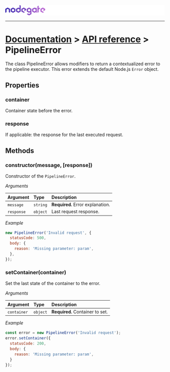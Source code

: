 ![nodegate](../images/logo-documentation.png)

---

# [Documentation](README.md) > [API reference](api-reference.md) > PipelineError

The class PipelineError allows modifiers to return a contextualized error to the pipeline executor.
This error extends the default Node.js `Error` object.

## Properties

### container

Container state before the error.

### response

If applicable: the response for the last executed request.

## Methods

### constructor(message, [response])

Constructor of the `PipelineError`.

_Arguments_

| Argument   | Type     | Description                      |
| :--------- | :------- | :------------------------------- |
| `message`  | `string` | **Required.** Error explanation. |
| `response` | `object` | Last request response.           |

_Example_

```js
new PipelineError('Invalid request', {
  statusCode: 500,
  body: {
    reason: 'Missing parameter: param',
  },
});
```

### setContainer(container)

Set the last state of the container to the error.

_Arguments_

| Argument    | Type     | Description                     |
| :---------- | :------- | :------------------------------ |
| `container` | `object` | **Required.** Container to set. |

_Example_

```js
const error = new PipelineError('Invalid request');
error.setContainer({
  statusCode: 200,
  body: {
    reason: 'Missing parameter: param',
  }
});
```
